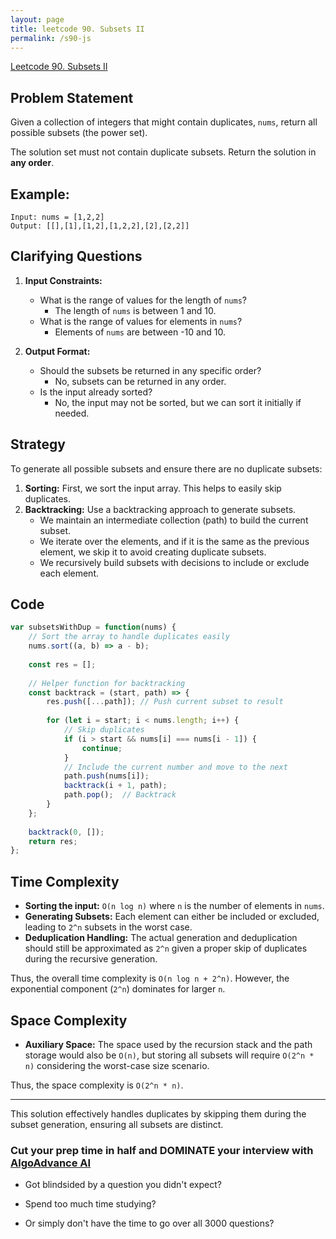 ```yaml
---
layout: page
title: leetcode 90. Subsets II
permalink: /s90-js
---
```

[Leetcode 90. Subsets II](https://algoadvance.github.io/algoadvance/l90)
## Problem Statement

Given a collection of integers that might contain duplicates, `nums`, return all possible subsets (the power set).

The solution set must not contain duplicate subsets. Return the solution in **any order**.

## Example:

```
Input: nums = [1,2,2]
Output: [[],[1],[1,2],[1,2,2],[2],[2,2]]
```

## Clarifying Questions

1. **Input Constraints:**
   - What is the range of values for the length of `nums`?
     - The length of `nums` is between 1 and 10.
   - What is the range of values for elements in `nums`?
     - Elements of `nums` are between -10 and 10.

2. **Output Format:**
   - Should the subsets be returned in any specific order?
     - No, subsets can be returned in any order.
   - Is the input already sorted?
     - No, the input may not be sorted, but we can sort it initially if needed.

## Strategy

To generate all possible subsets and ensure there are no duplicate subsets:
1. **Sorting:** First, we sort the input array. This helps to easily skip duplicates.
2. **Backtracking:** Use a backtracking approach to generate subsets.
   - We maintain an intermediate collection (path) to build the current subset.
   - We iterate over the elements, and if it is the same as the previous element, we skip it to avoid creating duplicate subsets.
   - We recursively build subsets with decisions to include or exclude each element.

## Code

```javascript
var subsetsWithDup = function(nums) {
    // Sort the array to handle duplicates easily
    nums.sort((a, b) => a - b);
    
    const res = [];
    
    // Helper function for backtracking
    const backtrack = (start, path) => {
        res.push([...path]); // Push current subset to result
        
        for (let i = start; i < nums.length; i++) {
            // Skip duplicates
            if (i > start && nums[i] === nums[i - 1]) {
                continue;
            }
            // Include the current number and move to the next
            path.push(nums[i]);
            backtrack(i + 1, path);
            path.pop();  // Backtrack
        }
    };
    
    backtrack(0, []);
    return res;
};
```

## Time Complexity

- **Sorting the input:** `O(n log n)` where `n` is the number of elements in `nums`.
- **Generating Subsets:** Each element can either be included or excluded, leading to `2^n` subsets in the worst case.
- **Deduplication Handling:** The actual generation and deduplication should still be approximated as `2^n` given a proper skip of duplicates during the recursive generation.

Thus, the overall time complexity is `O(n log n + 2^n)`. However, the exponential component (`2^n`) dominates for larger `n`.

## Space Complexity

- **Auxiliary Space:** The space used by the recursion stack and the path storage would also be `O(n)`, but storing all subsets will require `O(2^n * n)` considering the worst-case size scenario.

Thus, the space complexity is `O(2^n * n)`.

---

This solution effectively handles duplicates by skipping them during the subset generation, ensuring all subsets are distinct.


### Cut your prep time in half and DOMINATE your interview with [AlgoAdvance AI](https://algoAdvance.com)

- Got blindsided by a question you didn't expect?

- Spend too much time studying?

- Or simply don't have the time to go over all 3000 questions?

